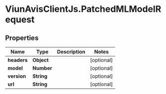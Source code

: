 # ViunAvisClientJs.PatchedMLModelRequest

## Properties

Name | Type | Description | Notes
------------ | ------------- | ------------- | -------------
**headers** | **Object** |  | [optional] 
**model** | **Number** |  | [optional] 
**version** | **String** |  | [optional] 
**url** | **String** |  | [optional] 



